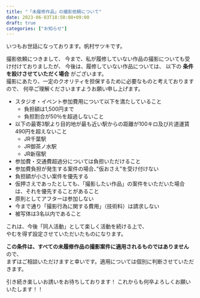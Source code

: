 ```yaml
---
title: "「未履修作品」の撮影依頼について"
date: 2023-06-03T18:50:08+09:00
draft: true
categories: ["お知らせ"]
---
```


いつもお世話になっております。帆村サツキです。

撮影依頼につきまして、
今まで、私が履修していない作品の撮影についても受け付けておりましたが、
今後は、履修していない作品については、
以下の __条件を設けさせていただく場合__ がございます。  
撮影にあたり、一定のクオリティを担保するために必要なものと考えておりますので、
何卒ご理解くださいますようお願い申し上げます。

- スタジオ・イベント参加費用について以下を満たしていること
  - 負担額は1,500円まで
  - 負担割合が50％を超過しないこと
- 以下の最寄3駅より目的地が最も近い駅からの距離が100キロ及び片道運賃490円を超えないこと
  - JR千葉駅
  - JR御茶ノ水駅
  - JR新宿駅
- 参加費・交通費超過分については負担いただけること
- 参加費負担が発生する案件の場合、”仮おさえ”を受け付けない
- 負担額が小さい案件を優先する
- 仮押さえであったとしても、「撮影したい作品」の案件をいただいた場合は、それを優先することがあること
- 原則としてアフターは参加しない
- 今まで通り「撮影行為に関する費用」（技術料）は請求しない
- 被写体は3名以内であること

これは、今後「同人活動」として楽しく活動を続ける上で、  
やむを得ず設定させていただいたものになります。

__この条件は、すべての未履修作品の撮影案件に適用されるものではありません__ ので、  
まずはご相談いただけますと幸いです。適用については個別に判断させていただきます。

引き続き楽しいお誘いをお待ちしております！
これからも何卒よろしくお願いいたします！！
